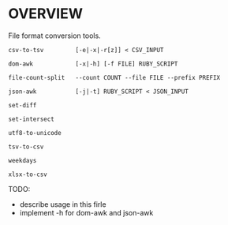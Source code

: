 
# OVERVIEW

File format conversion tools.

    csv-to-tsv         [-e|-x|-r[z]] < CSV_INPUT

    dom-awk            [-x|-h] [-f FILE] RUBY_SCRIPT

    file-count-split   --count COUNT --file FILE --prefix PREFIX

    json-awk           [-j|-t] RUBY_SCRIPT < JSON_INPUT

    set-diff

    set-intersect

    utf8-to-unicode

    tsv-to-csv

    weekdays

    xlsx-to-csv

TODO:

* describe usage in this firle
* implement -h for dom-awk and json-awk